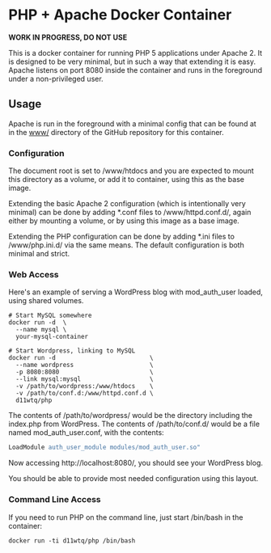 # PHP + Apache Docker Container

**WORK IN PROGRESS, DO NOT USE**

This is a docker container for running PHP 5 applications under Apache 2. It is
designed to be very minimal, but in such a way that extending it is easy.
Apache listens on port 8080 inside the container and runs in the foreground
under a non-privileged user.

## Usage

Apache is run in the foreground with a minimal config that can be found at in
the [www/](https://github.com/d11wtq/php-docker/blob/master/www) directory of
the GitHub repository for this container.

### Configuration

The document root is set to /www/htdocs and you are expected to mount this
directory as a volume, or add it to container, using this as the base image.

Extending the basic Apache 2 configuration (which is intentionally very
minimal) can be done by adding \*.conf files to /www/httpd.conf.d/, again
either by mounting a volume, or by using this image as a base image.

Extending the PHP configuration can be done by adding \*.ini files to
/www/php.ini.d/ via the same means. The default configuration is both minimal
and strict.

### Web Access

Here's an example of serving a WordPress blog with mod_auth_user loaded,  using
shared volumes.

```
# Start MySQL somewhere
docker run -d  \
  --name mysql \
  your-mysql-container

# Start Wordpress, linking to MySQL
docker run -d                          \
  --name wordpress                     \
  -p 8080:8080                         \
  --link mysql:mysql                   \
  -v /path/to/wordpress:/www/htdocs    \
  -v /path/to/conf.d:/www/httpd.conf.d \
  d11wtq/php
```

The contents of /path/to/wordpress/ would be the directory including the
index.php from WordPress. The contents of /path/to/conf.d/ would be a file
named mod_auth_user.conf, with the contents:

``` apache
LoadModule auth_user_module modules/mod_auth_user.so"
```

Now accessing http://localhost:8080/, you should see your WordPress blog.

You should be able to provide most needed configuration using this layout.

### Command Line Access

If you need to run PHP on the command line, just start /bin/bash in the
container:

```
docker run -ti d11wtq/php /bin/bash
```
